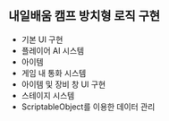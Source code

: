 ## 내일배움 캠프 방치형 로직 구현
- 기본 UI 구현
- 플레이어 AI 시스템
- 아이템
- 게임 내 통화 시스템
- 아이템 및 장비 창 UI 구현
- 스테이지 시스템
- ScriptableObject를 이용한 데이터 관리
